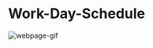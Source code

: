 # Work-Day-Schedule




![webpage-gif](https://drive.google.com/file/d/1N7_TyabPicp1-fXYlasIH2xFkslEEi9I/preview.gif)